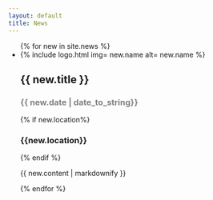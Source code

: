 ```yaml
---
layout: default
title: News
---
```


<ul class="news">
  {% for new in site.news %}
    <li>
      <div class="NewsImage">
       {% include logo.html img= new.name alt= new.name %}
      </div>
      <h2>{{ new.title }}</h2>
      <h3 style="color: #808080;">{{ new.date | date_to_string}}</h3>
      {% if new.location%}<h3>{{new.location}}</h3>{% endif %}
      <p>{{ new.content | markdownify }}</p>
    </li>
  {% endfor %}
</ul>